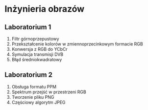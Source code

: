 # Inżynieria obrazów
## Laboratorium 1
1. Filtr górnoprzepustowy
2. Przekształcenie kolorów w zmiennoprzecinkowym formacie RGB
3. Konwersja z RGB do YCbCr
4. Symulacja transmisji DVB
5. Błąd średniokwadratowy
## Laboratorium 2 
1. Obsługa formatu PPM
2. Spektrum przejść w przestrzeni RGB
3. Tworzenie pliku PNG
4. Częściowy algorytm JPEG
